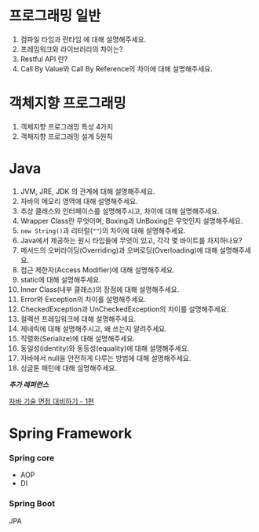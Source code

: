 # 프로그래밍 일반

1. 컴파일 타임과 런타임 에 대해 설명해주세요.
2. 프레임워크와 라이브러리의 차이는?
3. Restful API 란?
4. Call By Value와 Call By Reference의 차이에 대해 설명해주세요.

# 객체지향 프로그래밍

1. 객체지향 프로그래밍 특성 4가지
2. 객체지향 프로그래밍 설계 5원칙

# Java

1. JVM, JRE, JDK 의 관계에 대해 설명해주세요.
2. 자바의 메모리 영역에 대해 설명해주세요.
3. 추상 클래스와 인터페이스를 설명해주시고, 차이에 대해 설명해주세요.
4. Wrapper Class란 무엇이며, Boxing과 UnBoxing은 무엇인지 설명해주세요.
5. `new String()`과 리터럴(`""`)의 차이에 대해 설명해주세요.
6. Java에서 제공하는 원시 타입들에 무엇이 있고, 각각 몇 바이트를 차지하나요?
7. 메서드의 오버라이딩(Overriding)과 오버로딩(Overloading)에 대해 설명해주세요.
8. 접근 제한자(Access Modifier)에 대해 설명해주세요.
9. static에 대해 설명해주세요.
10. Inner Class(내부 클래스)의 장점에 대해 설명해주세요.
11. Error와 Exception의 차이를 설명해주세요.
12. CheckedException과 UnCheckedException의 차이를 설명해주세요.
13. 컬렉션 프레임워크에 대해 설명해주세요.
14. 제네릭에 대해 설명해주시고, 왜 쓰는지 알려주세요.
15. 직렬화(Serialize)에 대해 설명해주세요.
16. 동일성(identity)와 동등성(equality)에 대해 설명해주세요.
17. 자바에서 null을 안전하게 다루는 방법에 대해 설명해주세요.
18. 싱글톤 패턴에 대해 설명해주세요.

***추가 레퍼런스***

[자바 기술 면접 대비하기 - 1편](https://f-lab.kr/blog/java-backend-interview-1)

# Spring Framework

### Spring core

- AOP
- DI

### Spring Boot

JPA
